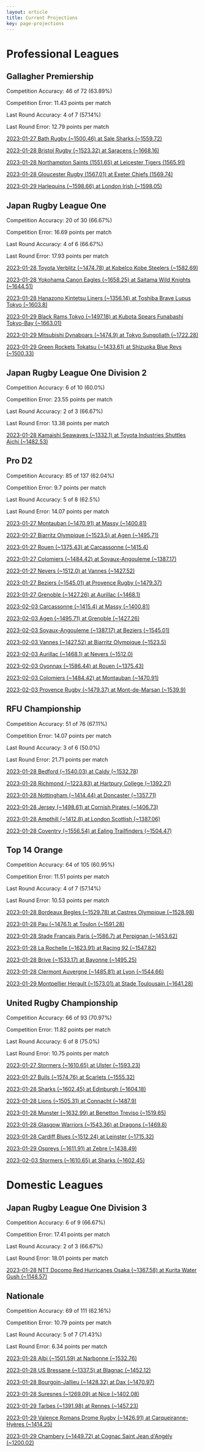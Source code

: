 ```yaml
---  
layout: article  
title: Current Projections  
key: page-projections  
---
```

# Professional Leagues

## Gallagher Premiership


Competition Accuracy: 46 of 72 (63.89%)

Competition Error: 11.43 points per match

Last Round Accuracy: 4 of 7 (57.14%)

Last Round Error: 12.79 points per match

[2023-01-27 Bath Rugby (~1500.46) at Sale Sharks (~1559.72)](projections//2023-01-27-SaleSharks-BathRugby)

[2023-01-28 Bristol Rugby (~1523.32) at Saracens (~1668.16)](projections//2023-01-28-Saracens-BristolRugby)

[2023-01-28 Northampton Saints (1551.65) at Leicester Tigers (1565.91)](projections//2023-01-28-LeicesterTigers-NorthamptonSaints)

[2023-01-28 Gloucester Rugby (1567.01) at Exeter Chiefs (1569.74)](projections//2023-01-28-ExeterChiefs-GloucesterRugby)

[2023-01-29 Harlequins (~1598.66) at London Irish (~1598.05)](projections//2023-01-29-LondonIrish-Harlequins)
## Japan Rugby League One


Competition Accuracy: 20 of 30 (66.67%)

Competition Error: 16.69 points per match

Last Round Accuracy: 4 of 6 (66.67%)

Last Round Error: 17.93 points per match

[2023-01-28 Toyota Verblitz (~1474.78) at Kobelco Kobe Steelers (~1582.69)](projections//2023-01-28-KobelcoKobeSteelers-ToyotaVerblitz)

[2023-01-28 Yokohama Canon Eagles (~1658.25) at Saitama Wild Knights (~1644.51)](projections//2023-01-28-SaitamaWildKnights-YokohamaCanonEagles)

[2023-01-28 Hanazono Kintetsu Liners (~1356.14) at Toshiba Brave Lupus Tokyo (~1603.8)](projections//2023-01-28-ToshibaBraveLupusTokyo-HanazonoKintetsuLiners)

[2023-01-29 Black Rams Tokyo (~1497.18) at Kubota Spears Funabashi Tokyo-Bay (~1663.01)](projections//2023-01-29-KubotaSpearsFunabashiTokyo-Bay-BlackRamsTokyo)

[2023-01-29 Mitsubishi Dynaboars (~1474.9) at Tokyo Sungoliath (~1722.28)](projections//2023-01-29-TokyoSungoliath-MitsubishiDynaboars)

[2023-01-29 Green Rockets Tokatsu (~1433.61) at Shizuoka Blue Revs (~1500.33)](projections//2023-01-29-ShizuokaBlueRevs-GreenRocketsTokatsu)
## Japan Rugby League One Division 2


Competition Accuracy: 6 of 10 (60.0%)

Competition Error: 23.55 points per match

Last Round Accuracy: 2 of 3 (66.67%)

Last Round Error: 13.38 points per match

[2023-01-28 Kamaishi Seawaves (~1332.1) at Toyota Industries Shuttles Aichi (~1482.53)](projections//2023-01-28-ToyotaIndustriesShuttlesAichi-KamaishiSeawaves)
## Pro D2


Competition Accuracy: 85 of 137 (62.04%)

Competition Error: 9.7 points per match

Last Round Accuracy: 5 of 8 (62.5%)

Last Round Error: 14.07 points per match

[2023-01-27 Montauban (~1470.91) at Massy (~1400.81)](projections//2023-01-27-Massy-Montauban)

[2023-01-27 Biarritz Olympique (~1523.5) at Agen (~1495.71)](projections//2023-01-27-Agen-BiarritzOlympique)

[2023-01-27 Rouen (~1375.43) at Carcassonne (~1415.4)](projections//2023-01-27-Carcassonne-Rouen)

[2023-01-27 Colomiers (~1484.42) at Soyaux-Angouleme (~1387.17)](projections//2023-01-27-Soyaux-Angouleme-Colomiers)

[2023-01-27 Nevers (~1512.0) at Vannes (~1427.52)](projections//2023-01-27-Vannes-Nevers)

[2023-01-27 Beziers (~1545.01) at Provence Rugby (~1479.37)](projections//2023-01-27-ProvenceRugby-Beziers)

[2023-01-27 Grenoble (~1427.26) at Aurillac (~1468.1)](projections//2023-01-27-Aurillac-Grenoble)

[2023-02-03 Carcassonne (~1415.4) at Massy (~1400.81)](projections//2023-02-03-Massy-Carcassonne)

[2023-02-03 Agen (~1495.71) at Grenoble (~1427.26)](projections//2023-02-03-Grenoble-Agen)

[2023-02-03 Soyaux-Angouleme (~1387.17) at Beziers (~1545.01)](projections//2023-02-03-Beziers-Soyaux-Angouleme)

[2023-02-03 Vannes (~1427.52) at Biarritz Olympique (~1523.5)](projections//2023-02-03-BiarritzOlympique-Vannes)

[2023-02-03 Aurillac (~1468.1) at Nevers (~1512.0)](projections//2023-02-03-Nevers-Aurillac)

[2023-02-03 Oyonnax (~1586.44) at Rouen (~1375.43)](projections//2023-02-03-Rouen-Oyonnax)

[2023-02-03 Colomiers (~1484.42) at Montauban (~1470.91)](projections//2023-02-03-Montauban-Colomiers)

[2023-02-03 Provence Rugby (~1479.37) at Mont-de-Marsan (~1539.9)](projections//2023-02-03-Mont-de-Marsan-ProvenceRugby)
## RFU Championship


Competition Accuracy: 51 of 76 (67.11%)

Competition Error: 14.07 points per match

Last Round Accuracy: 3 of 6 (50.0%)

Last Round Error: 21.71 points per match

[2023-01-28 Bedford (~1540.03) at Caldy (~1532.78)](projections//2023-01-28-Caldy-Bedford)

[2023-01-28 Richmond (~1223.83) at Hartpury College (~1392.21)](projections//2023-01-28-HartpuryCollege-Richmond)

[2023-01-28 Nottingham (~1414.44) at Doncaster (~1357.71)](projections//2023-01-28-Doncaster-Nottingham)

[2023-01-28 Jersey (~1498.61) at Cornish Pirates (~1406.73)](projections//2023-01-28-CornishPirates-Jersey)

[2023-01-28 Ampthill (~1412.8) at London Scottish (~1387.06)](projections//2023-01-28-LondonScottish-Ampthill)

[2023-01-28 Coventry (~1556.54) at Ealing Trailfinders (~1504.47)](projections//2023-01-28-EalingTrailfinders-Coventry)
## Top 14 Orange


Competition Accuracy: 64 of 105 (60.95%)

Competition Error: 11.51 points per match

Last Round Accuracy: 4 of 7 (57.14%)

Last Round Error: 10.53 points per match

[2023-01-28 Bordeaux Begles (~1529.78) at Castres Olympique (~1528.98)](projections//2023-01-28-CastresOlympique-BordeauxBegles)

[2023-01-28 Pau (~1476.1) at Toulon (~1591.28)](projections//2023-01-28-Toulon-Pau)

[2023-01-28 Stade Francais Paris (~1586.7) at Perpignan (~1453.62)](projections//2023-01-28-Perpignan-StadeFrancaisParis)

[2023-01-28 La Rochelle (~1623.91) at Racing 92 (~1547.82)](projections//2023-01-28-Racing92-LaRochelle)

[2023-01-28 Brive (~1533.17) at Bayonne (~1495.25)](projections//2023-01-28-Bayonne-Brive)

[2023-01-28 Clermont Auvergne (~1485.81) at Lyon (~1544.66)](projections//2023-01-28-Lyon-ClermontAuvergne)

[2023-01-29 Montpellier Herault (~1573.01) at Stade Toulousain (~1641.28)](projections//2023-01-29-StadeToulousain-MontpellierHerault)
## United Rugby Championship


Competition Accuracy: 66 of 93 (70.97%)

Competition Error: 11.82 points per match

Last Round Accuracy: 6 of 8 (75.0%)

Last Round Error: 10.75 points per match

[2023-01-27 Stormers (~1610.65) at Ulster (~1593.23)](projections//2023-01-27-Ulster-Stormers)

[2023-01-27 Bulls (~1574.76) at Scarlets (~1555.32)](projections//2023-01-27-Scarlets-Bulls)

[2023-01-28 Sharks (~1602.45) at Edinburgh (~1604.18)](projections//2023-01-28-Edinburgh-Sharks)

[2023-01-28 Lions (~1505.31) at Connacht (~1487.9)](projections//2023-01-28-Connacht-Lions)

[2023-01-28 Munster (~1632.99) at Benetton Treviso (~1519.65)](projections//2023-01-28-BenettonTreviso-Munster)

[2023-01-28 Glasgow Warriors (~1543.36) at Dragons (~1469.8)](projections//2023-01-28-Dragons-GlasgowWarriors)

[2023-01-28 Cardiff Blues (~1512.24) at Leinster (~1715.32)](projections//2023-01-28-Leinster-CardiffBlues)

[2023-01-29 Ospreys (~1611.91) at Zebre (~1438.49)](projections//2023-01-29-Zebre-Ospreys)

[2023-02-03 Stormers (~1610.65) at Sharks (~1602.45)](projections//2023-02-03-Sharks-Stormers)
# Domestic Leagues

## Japan Rugby League One Division 3


Competition Accuracy: 6 of 9 (66.67%)

Competition Error: 17.41 points per match

Last Round Accuracy: 2 of 3 (66.67%)

Last Round Error: 18.01 points per match

[2023-01-28 NTT Docomo Red Hurricanes Osaka (~1367.58) at Kurita Water Gush (~1148.57)](projections//2023-01-28-KuritaWaterGush-NTTDocomoRedHurricanesOsaka)
## Nationale


Competition Accuracy: 69 of 111 (62.16%)

Competition Error: 10.79 points per match

Last Round Accuracy: 5 of 7 (71.43%)

Last Round Error: 6.34 points per match

[2023-01-28 Albi (~1501.59) at Narbonne (~1532.76)](projections//2023-01-28-Narbonne-Albi)

[2023-01-28 US Bressane (~1337.5) at Blagnac (~1452.12)](projections//2023-01-28-Blagnac-USBressane)

[2023-01-28 Bourgoin-Jallieu (~1428.32) at Dax (~1470.97)](projections//2023-01-28-Dax-Bourgoin-Jallieu)

[2023-01-28 Suresnes (~1269.09) at Nice (~1402.08)](projections//2023-01-28-Nice-Suresnes)

[2023-01-29 Tarbes (~1391.98) at Rennes (~1457.23)](projections//2023-01-29-Rennes-Tarbes)

[2023-01-29 Valence Romans Drome Rugby (~1426.91) at Carqueiranne-Hyères (~1414.25)](projections//2023-01-29-Carqueiranne-Hyères-ValenceRomansDromeRugby)

[2023-01-29 Chambery (~1449.72) at Cognac Saint Jean d'Angély (~1200.02)](projections//2023-01-29-CognacSaintJeand'Angély-Chambery)